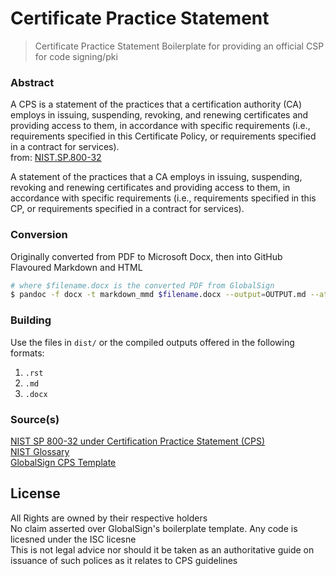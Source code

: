 # Certificate Practice Statement

> Certificate Practice Statement Boilerplate for providing an official CSP for code signing/pki

### Abstract

A CPS is a statement of the practices that a certification authority (CA) employs in issuing, suspending, revoking,
and renewing certificates and providing access to them, in accordance with specific requirements
(i.e., requirements specified in this Certificate Policy, or requirements specified in a contract for services).
<br>
from: [NIST.SP.800-32](https://doi.org/10.6028/NIST.SP.800-32)
<br>

A statement of the practices that a CA employs in issuing, suspending, revoking and renewing certificates and providing access to them,
in accordance with specific requirements (i.e., requirements specified in this CP, or requirements specified in a contract for services).

### Conversion

Originally converted from PDF to Microsoft Docx, then into GitHub Flavoured Markdown and HTML

```bash
# where $filename.docx is the converted PDF from GlobalSign
$ pandoc -f docx -t markdown_mmd $filename.docx --output=OUTPUT.md --atx-headers --wrap=none --toc --extract-media=""
```

### Building

Use the files in `dist/` or the compiled outputs offered in the following formats: <br>

1. `.rst` <br>
2. `.md` <br>
3. `.docx` <br>

### Source(s)

[NIST SP 800-32 under Certification Practice Statement (CPS)](https://doi.org/10.6028/NIST.SP.800-32) <br>
[NIST Glossary](https://csrc.nist.gov/glossary/term/certification_practice_statement) <br>
[GlobalSign CPS Template](https://www.globalsign.com/en/repository/TrustedRoot%20Template%20CPS.pdf) <br>

## License

All Rights are owned by their respective holders <br>
No claim asserted over GlobalSign's boilerplate template. Any code is licesned under the ISC licesne <br>
This is not legal advice nor should it be taken as an authoritative guide on issuance of such polices as it relates to CPS guidelines
